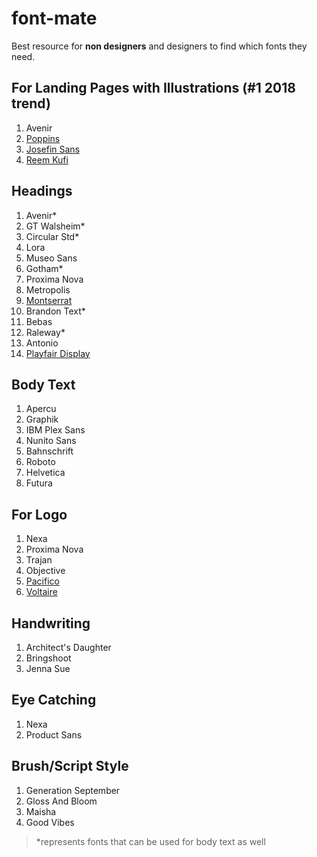 # font-mate
Best resource for **non designers** and designers to find which fonts they need.


## For Landing Pages with Illustrations (#1 2018 trend)

1. Avenir
1. [Poppins](https://fonts.google.com/specimen/Poppins)
1. [Josefin Sans](https://fonts.google.com/specimen/Josefin+Sans)
1. [Reem Kufi](https://fonts.google.com/specimen/Reem+Kufi?query=Reem+Kufi)

## Headings

1. Avenir*
1. GT Walsheim*
1. Circular Std*
1. Lora
1. Museo Sans
1. Gotham*
1. Proxima Nova
1. Metropolis
1. [Montserrat](https://fonts.google.com/specimen/Montserrat)
1. Brandon Text*
1. Bebas
1. Raleway*
1. Antonio
1. [Playfair Display](https://fonts.google.com/specimen/Playfair+Display)

## Body Text

1. Apercu
1. Graphik
1. IBM Plex Sans
1. Nunito Sans
1. Bahnschrift
1. Roboto
1. Helvetica
1. Futura

## For Logo

1. Nexa
1. Proxima Nova
1. Trajan
1. Objective
1. [Pacifico](https://fonts.google.com/specimen/Pacifico)
1. [Voltaire](https://fonts.google.com/specimen/Voltaire?query=Voltaire)

## Handwriting

1. Architect's Daughter
1. Bringshoot
1. Jenna Sue

## Eye Catching

1. Nexa
1. Product Sans

## Brush/Script Style

1. Generation September
1. Gloss And Bloom
1. Maisha
1. Good Vibes


> *represents fonts that can be used for body text as well
